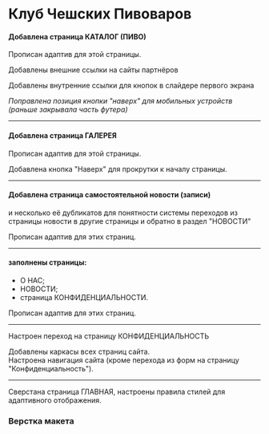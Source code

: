 # Клуб Чешских Пивоваров
<h4><strong>Добавлена страница КАТАЛОГ (ПИВО)</strong></h4>
<p>Прописан адаптив для этой страницы.</p> 
<p>Добавлены внешние ссылки на сайты партнёров</p> 
<p>Добавлены внутренние ссылки для кнопок в слайдере первого экрана</p> 
<p><i>Поправлена позиция кнопки "наверх" для мобильных устройств (раньше закрывала часть футера)</i></p> 
<hr>
<h4><strong>Добавлена страница ГАЛЕРЕЯ</strong></h4> 
<p>Прописан адаптив для этой страницы.</p>
<p>Добавлена кнопка "Наверх" для прокрутки к началу страницы.</p>
<hr>
<h4><strong>Добавлена страница самостоятельной новости (записи)</strong></h4> 
<p>и несколько её дубликатов для понятности системы переходов из страницы новости в другие
страницы и обратно в раздел "НОВОСТИ"</p>
<p>Прописан адаптив для этих страниц.</p>
<hr>
<h4><strong>заполнены страницы:</strong></h4>
<ul>
  <li>О НАС;</li>
  <li>НОВОСТИ;</li>
  <li>страница КОНФИДЕНЦИАЛЬНОСТИ.</li>
</ul>
<p>Прописан адаптив для этих страниц.</p>
<hr>

<p>Настроен переход на страницу КОНФИДЕНЦИАЛЬНОСТЬ</p>
<p>Добавлены каркасы всех страниц сайта.<br>
  Настроена навигация сайта (кроме перехода из форм на страницу "Конфиденциальность").<br></p>
<hr>
<p>Сверстана страница ГЛАВНАЯ, настроены правила стилей для адаптивного отображения.</p>
<h3>Верстка макета</h3><br>
